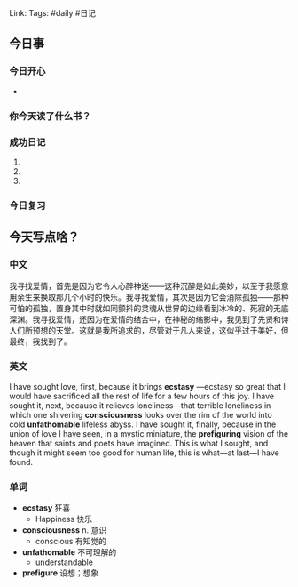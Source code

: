 Link: 
Tags: #daily #日记

## 今日事
### 今日开心
- 

### 你今天读了什么书？


### 成功日记

1. 
2. 
3. 
### 今日复习



## 今天写点啥？

### 中文

我寻找爱情，首先是因为它令人心醉神迷——这种沉醉是如此美妙，以至于我愿意用余生来换取那几个小时的快乐。我寻找爱情，其次是因为它会消除孤独——那种可怕的孤独，置身其中时就如同颤抖的灵魂从世界的边缘看到冰冷的、死寂的无底深渊。我寻找爱情，还因为在爱情的结合中，在神秘的缩影中，我见到了先贤和诗人们所预想的天堂。这就是我所追求的，尽管对于凡人来说，这似乎过于美好，但最终，我找到了。

### 英文

I have sought love, first, because it brings **ecstasy** —ecstasy so great that I would have sacrificed all the rest of life for a few hours of this joy. I have sought it, next, because it relieves loneliness—that terrible loneliness in which one shivering **consciousness** looks over the rim of the world into cold **unfathomable** lifeless abyss. I have sought it, finally, because in the union of love I have seen, in a mystic miniature, the **prefiguring** vision of the heaven that saints and poets have imagined. This is what I sought, and though it might seem too good for human life, this is what—at last—I have found.

### 单词
- **ecstasy** 狂喜 
	- Happiness 快乐
- **consciousness** n. 意识
	- conscious 有知觉的
- **unfathomable** 不可理解的
	- understandable
- **prefigure** 设想；想象 


